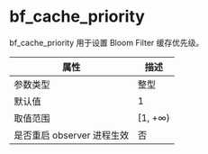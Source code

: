 bf_cache_priority 
======================================

bf_cache_priority 用于设置 Bloom Filter 缓存优先级。


|      **属性**      |  **描述**  |
|------------------|----------|
| 参数类型             | 整型       |
| 默认值              | 1        |
| 取值范围             | \[1, +∞) |
| 是否重启 observer 进程生效 | 否        |



